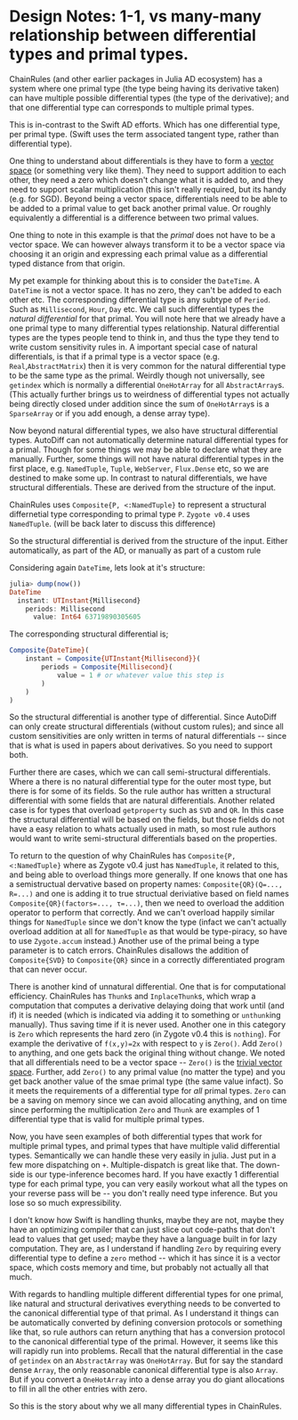 # Design Notes: 1-1, vs many-many relationship between differential types and primal types.

ChainRules (and other earlier packages in Julia AD ecosystem) has a system where one primal type (the type being having its derivative taken) can have multiple possible differential types (the type of the derivative); and that one differential type can corresponds to multiple primal types.

This is in-contrast to the Swift AD efforts.
Which has one differential type, per primal type.
(Swift uses the term associated tangent type, rather than differential type).

One thing to understand about differentials is they have to form a [vector space](https://en.wikipedia.org/wiki/Vector_space) (or something very like them).
They need to support addition to each other, they need a zero which doesn't change what it is added to, and they need to support scalar multiplication (this isn't really required, but its handy (e.g. for SGD).
Beyond being a vector space, differentials need to be able to be added to a primal value to get back another primal value.
Or roughly equivalently a differential is a difference between two primal values.

One thing to note in this example is that the *primal* does not have to be a vector space.
We can however always transform it to be a vector space via choosing it an origin and expressing each primal value as a differential typed distance from that origin.

My pet example for thinking about this is to consider the `DateTime`.
A `DateTime` is not a vector space.
It has no zero, they can't be added to each other etc.
The corresponding differential type is any subtype of `Period`.
Such as `Millisecond`, `Hour`, `Day` etc.
We call such differential types the _natural differential_ for that primal.
You will note here that we already have a one primal type to many differential types relationship.
Natural differential types are the types people tend to think in, and thus the type they tend to write custom sensitivity rules in.
A important special case of natural differentials, is that if a primal type is a vector space (e.g. `Real`,`AbstractMatrix`) then it is very common for the natural differential type to be the same type as the primal.
Weirdly though not universally, see `getindex` which is normally a differential `OneHotArray` for all `AbstractArray`s.
(This actually further brings us to weirdness of differential types not actually being directly closed under addition since the sum of `OneHotArray`s is a `SparseArray` or if you add enough, a dense array type).

Now beyond natural differential types, we also have structural differential types.
AutoDiff can not automatically determine natural differential types for a primal.
Though for some things we may be able to declare what they are manually.
Further, some things will not have natural differential types in the first place, e.g. `NamedTuple`, `Tuple`, `WebServer`, `Flux.Dense` etc, so we are destined to make some up.
In contrast to natural differentials, we have  structural differentials.
These are derived from the structure of the input.

ChainRules uses `Composite{P, <:NamedTuple}` to represent a structural differnetial type corresponding to primal type `P`.
`Zygote v0.4` uses `NamedTuple`.
(will be back later to discuss this difference)

So the structural differential is derived from the structure of the input.
Either automatically, as part of the AD, or manually as part of a custom rule

Considering again `DateTime`, lets look at it's structure:
```julia
julia> dump(now())
DateTime
  instant: UTInstant{Millisecond}
    periods: Millisecond
      value: Int64 63719890305605
```
The corresponding structural differential is;
```julia
Composite{DateTime}(
    instant = Composite{UTInstant{Millisecond}}(
        periods = Composite{Millisecond}(
            value = 1 # or whatever value this step is
        )
    )
)
```

So the structural differential is another type of differential.
Since AutoDiff can only create structural differentials (without custom rules);
and since all custom sensitivities are only written in terms of natural differentials  -- since that is what is used in papers about derivatives.
So you need to support both.


Further there are cases, which we can call semi-structural differentials.
Where a there is no natural differential type for the outer most type, but there is for some of its fields.
So the rule author has written a structural differential with some fields that are natural differentials.
Another related case is for types that overload `getproperty` such as `SVD` and `QR`.
In this case the structural differential will be based on the fields, but those fields do not have a easy relation to whats actually used in math, so most rule authors would want to write semi-structural differentials based on the properties.

To return to the question of why ChainRules has `Composite{P, <:NamedTuple}` where as Zygote v0.4 just has `NamedTuple`, it related to this, and being able to overload things more generally.
If one knows that one has a semistructual dervative based on property names: `Composite{QR}(Q=..., R=...)` and one is adding it to true structual deriviative based on field names `Composite{QR}(factors=..., τ=...)`, then we need to overload the addition operator to perform that correctly.
And we can't overload happily similar things for `NamedTuple` since we don't know the type
(infact we can't actually overload addition at all for `NamedTuple` as that would be type-piracy, so have to use `Zygote.accum` instead.)
Another use of the primal being a type parameter is to catch errors. ChainRules disallows the addition of `Composite{SVD}` to `Composite{QR}` since in a correctly differentiated program that can never occur.


There is another kind of unnatural differential.
One that is for computational efficiency.
ChainRules has `Thunk`s and `InplaceThunk`s, which wrap a computation that computes a derivative delaying doing that work until (and if) it is needed (which is indicated via adding it to something or `unthunk`ing manually).
Thus saving time if it is never used.
Another one in this category is `Zero` which represents the hard zero (in Zygote v0.4 this is `nothing`).
For example the derivative of `f(x,y)=2x` with respect to `y` is `Zero()`.
Add `Zero()` to anything, and one gets back the original thing without change.
We noted that all differentials need to be a vector space -- `Zero()` is the [trivial vector space](https://proofwiki.org/wiki/Definition:Trivial_Vector_Space).
Further, add `Zero()` to any primal value (no matter the type) and you get back another value of the smae primal type (the same value infact).
So it meets the requirements of a differential type for *all* primal types.
`Zero` can be a saving on memory since we can avoid allocating anything, and on time since performing the multiplication 
`Zero` and `Thunk` are examples of 1 differential type that is valid for multiple primal types.

Now, you have seen examples of both differential types that work for multiple primal types, and primal types that have  multiple valid differential types.
Semantically we can handle these very easily in julia.
Just put in a few more dispatching on `+`.
Multiple-dispatch is great like that.
The down-side is our type-inference becomes hard.
If you have exactly 1 differential type for each primal type, you can very easily workout what all the types on your reverse pass will be -- you don't really need type inference.
But you lose so so much expressibility.

I don't know how Swift is handling thunks, maybe they are not, maybe they have an optimizing compiler that can just slice out code-paths that don't lead to values that get used; maybe they have a language built in for lazy computation.
They are, as I understand if handling `Zero` by requiring every differential type to define a `zero` method -- which it has since it is a vector space,
which costs memory and time, but probably not actually all that much.

With regards to handling multiple different differential types for one primal, like natural and structural derivatives everything needs to be converted to the canonical differential type of that primal.
As I understand it things can be automatically converted by defining conversion protocols or something like that, so rule authors can return anything that has a conversion protocol to the canonical differential type of the primal.
However, it seems like this will rapidly run into problems.
Recall that the natural differential in the case of `getindex` on an `AbstractArray` was `OneHotArray`.
But for say the standard dense `Array`, the only reasonable canonical differential type is also `Array`.
But if you convert a `OneHotArray` into a dense array you do giant allocations to fill in all the other entries with zero.

So this is the story about why we all many differential types in ChainRules.
